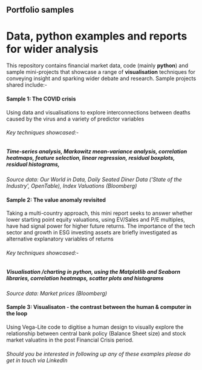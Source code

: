 ## Portfolio samples
# Data, python examples and reports for wider analysis
This repository contains financial market data, code (mainly **python**) and sample mini-projects that showcase a range of **visualisation** techniques for conveying insight and sparking wider debate and research. 
Sample projects shared include:-
#### Sample 1: The COVID crisis
Using data and visualisations to explore interconnections between deaths caused by the virus and a variety of predictor variables
###### Key techniques showcased:-
##### Time-series analysis, Markowitz mean-variance analysis, correlation heatmaps, feature selection, linear regression, residual boxplots, residual histograms, 
*Source data: Our World in Data, Daily Seated Diner Data ('State of the Industry', OpenTable), Index Valuations (Bloomberg)*  
#### Sample 2: The value anomaly revisited  

Taking a multi-country approach, this mini report seeks to answer whether lower starting point equity valuations, using EV/Sales and P/E multiples, have had signal power for higher future returns. The importance of the tech sector and growth in ESG investing assets are briefly investigated as alternative explanatory variables of returns  
###### Key techniques showcased:-
##### Visualisation /charting in **python**, using the Matplotlib and Seaborn libraries, correlation heatmaps, scatter plots and histograms  

*Source data: Market prices (Bloomberg)*

#### Sample 3: Visualisaton - the contrast between the human & computer in the loop  

Using Vega-Lite code to digitise a human design to visually explore the relationship between central bank policy (Balance Sheet size) and stock market valuatins in the post Financial Crisis period. 

###### Should you be interested in following up any of these examples please do get in touch via LinkedIn

